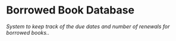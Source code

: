 # Borrowed Book Database 
_System to keep track of the due dates and number of renewals for borrowed books.._



